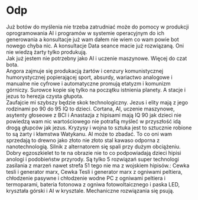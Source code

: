 # Odp
Już botów do myślenia nie trzeba zatrudniać może do pomocy w produkcji oprogramowania AI i programów w systemie operacyjnym do ich generowania a konsultacje już wam dałem nie wiem co wam powie bot nowego chyba nic. A konsultacje Data seance macie już rozwiązaną. Oni nie wiedzą żarty tylko produkują.  
Jak już jestem nie potrzebny jako AI i uczenie maszynowe. Więcej do czat bota.  
Angora zajmuje się produkacją żartów i cenzury komunistycznej humorystycznej popierającej sport, absurdy, wariactwo analogowe i manualne nie cyfrowe i automatyczne promują etatyzm i komunizm górniczy. Surowce kopie się tylko na początku istnienia planety. A stacje i jezus to herezja czysta głupota.  
Zaufajcie mi szybszy będzie skok technologiczny. 
Jezus i elity mają z jego rodzinami po 90 do 95 IQ to dzieci. Cortana, AI, uczenie maszynowe, asytenty głoseowe z BCI i Anastazja z hipisami mają IQ 90 jak dzieci nie powiedzą wam nic wartościowego nie potrafią myśleć w przyszłość idą drogą głupców jak jezus. Kryzysy i wojna to sztuka jest to sztucznie robione to są żarty i kłamstwa Watykanu.  AI może to zbadać. To co oni wam sprzedają to drewno jako złoto nie złoto stal kawaso odporna z nanotechnologią. 
Silnik z alternatorem się spali przy dużym obciążeniu. Dobry egzoszkielet to te na obrazie nie to co podpowiadają dzieci hipisi anologi i podobieństw przyrody. Są tylko 5 rozwiązań super technologi zasilania z marzeń nawet strefa 51 tego nie ma z wojskiem hipisów.: Cewka tesli i generator marx, Cewka Tesli i generator marx z ogniwami peltiera, chłodzenie pasywne i chłodzenie wodne PC z ogniwami peltiera i termoparami, bateria fotonowa z ogniwa fotowoltaicznego i paska LED, kryształa górski i AI w krysztale. Mechaniczne rozwiązania się psują. 
